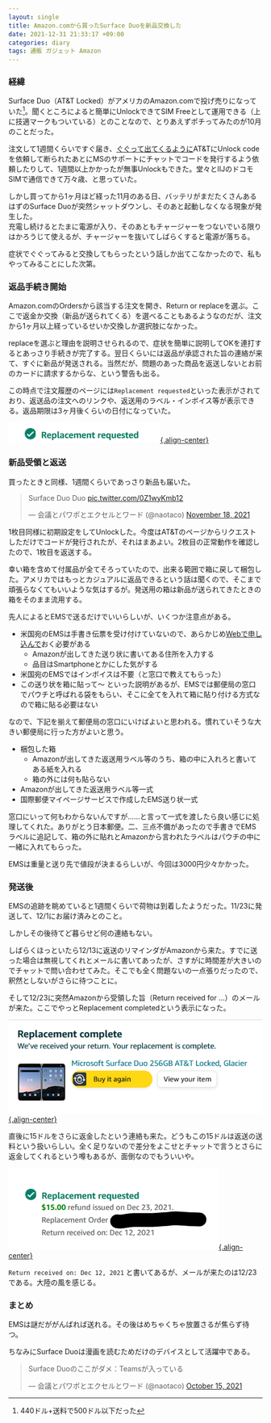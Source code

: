 ```yaml
---
layout: single
title: Amazon.comから買ったSurface Duoを新品交換した
date: 2021-12-31 21:33:17 +09:00
categories: diary
tags: 通販 ガジェット Amazon
---
```


### 経緯

Surface Duo（AT&T Locked）がアメリカのAmazon.comで投げ売りになっていた[^1]。聞くところによると簡単にUnlockできてSIM Freeとして運用できる（上に技適マークもついている）とのことなので、とりあえずポチってみたのが10月のことだった。

注文して1週間くらいですぐ届き、[ぐぐって出てくるように](https://note.com/rydeen/n/n59456d94e8d9)AT&TにUnlock codeを依頼して断られたあとにMSのサポートにチャットでコードを発行するよう依頼したりして、1週間以上かかったが無事Unlockもできた。堂々とIIJのドコモSIMで通信できて万々歳、と思っていた。

しかし買ってから1ヶ月ほど経った11月のある日、バッテリがまだたくさんあるはずのSurface Duoが突然シャットダウンし、そのあと起動しなくなる現象が発生した。  
充電し続けるとたまに電源が入り、そのあともチャージャーをつないでいる限りはかろうじて使えるが、チャージャーを抜いてしばらくすると電源が落ちる。

症状でぐぐってみると交換してもらったという話しか出てこなかったので、私もやってみることにした次第。

### 返品手続き開始

Amazon.comのOrdersから該当する注文を開き、Return or replaceを選ぶ。ここで返金か交換（新品が送られてくる）を選べることもあるようなのだが、注文から1ヶ月以上経っているせいか交換しか選択肢になかった。

replaceを選ぶと理由を説明させられるので、症状を簡単に説明してOKを連打するとあっさり手続きが完了する。翌日くらいには返品が承認された旨の連絡が来て、すぐに新品が発送される。当然だが、問題のあった商品を返送しないとお前のカードに請求するからな、という警告も出る。

この時点で注文履歴のページには`Replacement requested`といった表示がされており、返送品の注文へのリンクや、返送用のラベル・インボイス等が表示できる。返品期限は3ヶ月後くらいの日付になっていた。

[![](/assets/images/posts/2021-12-31-22-25-05.png){.align-center} ](/assets/images/posts/2021-12-31-22-25-05.png)

### 新品受領と返送

買ったときと同様、1週間くらいであっさり新品も届いた。

<blockquote class="twitter-tweet"><p lang="lt" dir="ltr">Surface Duo Duo <a href="https://t.co/0Z1wyKmb12">pic.twitter.com/0Z1wyKmb12</a></p>&mdash; 会議とパワポとエクセルとワード (@naotaco) <a href="https://twitter.com/naotaco/status/1461345013690875915?ref_src=twsrc%5Etfw">November 18, 2021</a></blockquote> <script async src="https://platform.twitter.com/widgets.js" charset="utf-8"></script> 

1枚目同様に初期設定をしてUnlockした。今度はAT&Tのページからリクエストしただけでコードが発行されたが、それはまあよい。2枚目の正常動作を確認したので、1枚目を返送する。

幸い箱を含めて付属品が全てそろっていたので、出来る範囲で箱に戻して梱包した。アメリカではもっとカジュアルに返品できるという話は聞くので、そこまで頑張らなくてもいいような気はするが。発送用の箱は新品が送られてきたときの箱をそのまま流用する。

先人によるとEMSで送るだけでいいらしいが、いくつか注意点がある。

 * 米国宛のEMSは手書き伝票を受け付けていないので、あらかじめ[Webで申し込んで](https://www.post.japanpost.jp/intmypage/howto.html)おく必要がある
   * Amazonが出してきた送り状に書いてある住所を入力する
   * 品目はSmartphoneとかにした気がする
 * 米国宛のEMSではインボイスは不要（と窓口で教えてもらった）
 * この送り状を箱に貼って～ といった説明があるが、EMSでは郵便局の窓口でパウチと呼ばれる袋をもらい、そこに全てを入れて箱に貼り付ける方式なので箱に貼る必要はない

なので、下記を揃えて郵便局の窓口にいけばよいと思われる。慣れていそうな大きい郵便局に行った方がよいと思う。

 * 梱包した箱
   * Amazonが出してきた返送用ラベル等のうち、箱の中に入れろと書いてある紙を入れる
   * 箱の外には何も貼らない
 * Amazonが出してきた返送用ラベル等一式
 * 国際郵便マイページサービスで作成したEMS送り状一式
 
窓口にいって何もわからないんですが……と言って一式を渡したら良い感じに処理してくれた。ありがとう日本郵便。二、三点不備があったので手書きでEMSラベルに追記して、箱の外に貼れとAmazonから言われたラベルはパウチの中に一緒に入れてもらった。

EMSは重量と送り先で値段が決まるらしいが、今回は3000円少々かかった。

### 発送後

EMSの追跡を眺めていると1週間くらいで荷物は到着したようだった。11/23に発送して、12/1にお届け済みとのこと。

しかしその後待てど暮らせど何の連絡もない。

しばらくほっといたら12/13に返送のリマインダがAmazonから来た。すでに送った場合は無視してくれとメールに書いてあったが、さすがに時間差が大きいのでチャットで問い合わせてみた。そこでも全く問題ないの一点張りだったので、釈然としないがさらに待つことに。

そして12/23に突然Amazonから受領した旨（Return received for ...）のメールが来た。ここでやっとReplacement completedという表示になった。

[![](/assets/images/posts/2021-12-31-22-51-26.png){.align-center} ](/assets/images/posts/2021-12-31-22-51-26.png)

直後に15ドルをさらに返金したという連絡も来た。どうもこの15ドルは返送の送料という扱いらしい。全く足りないので差分をよこせとチャットで言うとさらに返金してくれるという噂もあるが、面倒なのでもういいや。

[![](/assets/images/posts/2021-12-31-22-53-33.png){.align-center} ](/assets/images/posts/2021-12-31-22-53-33.png)

`Return received on: Dec 12, 2021` と書いてあるが、メールが来たのは12/23である。大陸の風を感じる。

### まとめ

EMSは謎だががんばれば送れる。その後はめちゃくちゃ放置さるが焦らず待つ。

ちなみにSurface Duoは漫画を読むためだけのデバイスとして活躍中である。

<blockquote class="twitter-tweet"><p lang="ja" dir="ltr">Surface Duoのここがダメ：Teamsが入っている</p>&mdash; 会議とパワポとエクセルとワード (@naotaco) <a href="https://twitter.com/naotaco/status/1449028457669672968?ref_src=twsrc%5Etfw">October 15, 2021</a></blockquote> <script async src="https://platform.twitter.com/widgets.js" charset="utf-8"></script> 


[^1]: 440ドル+送料で500ドル以下だった

